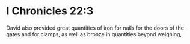 # I Chronicles 22:3

David also provided great quantities of iron for nails for the doors of the gates and for clamps, as well as bronze in quantities beyond weighing,
